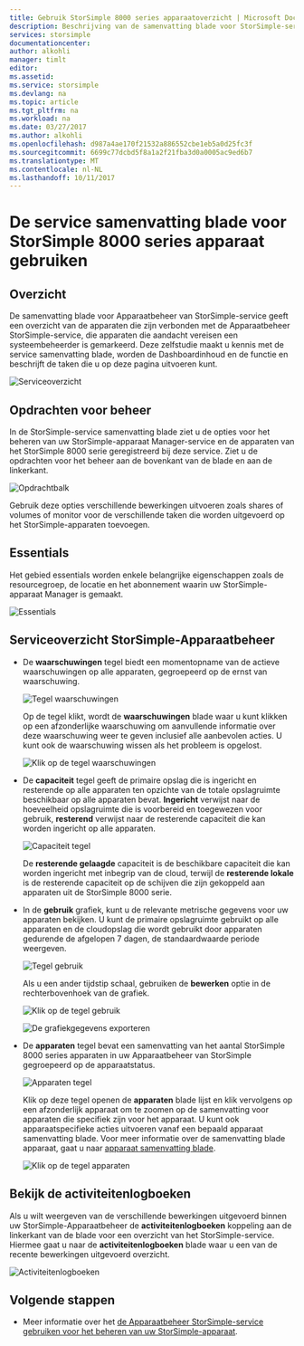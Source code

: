 ```yaml
---
title: Gebruik StorSimple 8000 series apparaatoverzicht | Microsoft Docs
description: Beschrijving van de samenvatting blade voor StorSimple-service en wordt uitgelegd hoe u hiermee de status van uw StorSimple-oplossing.
services: storsimple
documentationcenter: 
author: alkohli
manager: timlt
editor: 
ms.assetid: 
ms.service: storsimple
ms.devlang: na
ms.topic: article
ms.tgt_pltfrm: na
ms.workload: na
ms.date: 03/27/2017
ms.author: alkohli
ms.openlocfilehash: d987a4ae170f21532a886552cbe1eb5a0d25fc3f
ms.sourcegitcommit: 6699c77dcbd5f8a1a2f21fba3d0a0005ac9ed6b7
ms.translationtype: MT
ms.contentlocale: nl-NL
ms.lasthandoff: 10/11/2017
---
```

# <a name="use-the-service-summary-blade-for-storsimple-8000-series-device"></a>De service samenvatting blade voor StorSimple 8000 series apparaat gebruiken

## <a name="overview"></a>Overzicht

De samenvatting blade voor Apparaatbeheer van StorSimple-service geeft een overzicht van de apparaten die zijn verbonden met de Apparaatbeheer StorSimple-service, die apparaten die aandacht vereisen een systeembeheerder is gemarkeerd. Deze zelfstudie maakt u kennis met de service samenvatting blade, worden de Dashboardinhoud en de functie en beschrijft de taken die u op deze pagina uitvoeren kunt.

![Serviceoverzicht](./media/storsimple-8000-service-dashboard/service-summary1.png)


## <a name="management-commands"></a>Opdrachten voor beheer

In de StorSimple-service samenvatting blade ziet u de opties voor het beheren van uw StorSimple-apparaat Manager-service en de apparaten van het StorSimple 8000 serie geregistreerd bij deze service. Ziet u de opdrachten voor het beheer aan de bovenkant van de blade en aan de linkerkant.

![Opdrachtbalk](./media/storsimple-8000-service-dashboard/service-summary2.png)

Gebruik deze opties verschillende bewerkingen uitvoeren zoals shares of volumes of monitor voor de verschillende taken die worden uitgevoerd op het StorSimple-apparaten toevoegen.


## <a name="essentials"></a>Essentials

Het gebied essentials worden enkele belangrijke eigenschappen zoals de resourcegroep, de locatie en het abonnement waarin uw StorSimple-apparaat Manager is gemaakt.

![Essentials](./media/storsimple-8000-service-dashboard/service-summary3.png)

## <a name="storsimple-device-manager-service-summary"></a>Serviceoverzicht StorSimple-Apparaatbeheer

* De **waarschuwingen** tegel biedt een momentopname van de actieve waarschuwingen op alle apparaten, gegroepeerd op de ernst van waarschuwing.

    ![Tegel waarschuwingen](./media/storsimple-8000-service-dashboard/service-summary4.png)

    Op de tegel klikt, wordt de **waarschuwingen** blade waar u kunt klikken op een afzonderlijke waarschuwing om aanvullende informatie over deze waarschuwing weer te geven inclusief alle aanbevolen acties. U kunt ook de waarschuwing wissen als het probleem is opgelost.

    ![Klik op de tegel waarschuwingen](./media/storsimple-8000-service-dashboard/service-summary8.png)

* De **capaciteit** tegel geeft de primaire opslag die is ingericht en resterende op alle apparaten ten opzichte van de totale opslagruimte beschikbaar op alle apparaten bevat. **Ingericht** verwijst naar de hoeveelheid opslagruimte die is voorbereid en toegewezen voor gebruik, **resterend** verwijst naar de resterende capaciteit die kan worden ingericht op alle apparaten.

    ![Capaciteit tegel](./media/storsimple-8000-service-dashboard/service-summary6.png)

    De **resterende gelaagde** capaciteit is de beschikbare capaciteit die kan worden ingericht met inbegrip van de cloud, terwijl de **resterende lokale** is de resterende capaciteit op de schijven die zijn gekoppeld aan apparaten uit de StorSimple 8000 serie.


* In de **gebruik** grafiek, kunt u de relevante metrische gegevens voor uw apparaten bekijken. U kunt de primaire opslagruimte gebruikt op alle apparaten en de cloudopslag die wordt gebruikt door apparaten gedurende de afgelopen 7 dagen, de standaardwaarde periode weergeven. 

    ![Tegel gebruik](./media/storsimple-8000-service-dashboard/service-summary7.png) 

    Als u een ander tijdstip schaal, gebruiken de **bewerken** optie in de rechterbovenhoek van de grafiek.

     ![Klik op de tegel gebruik](./media/storsimple-8000-service-dashboard/service-summary10.png)

     ![De grafiekgegevens exporteren](./media/storsimple-8000-service-dashboard/service-summary11.png)

* De **apparaten** tegel bevat een samenvatting van het aantal StorSimple 8000 series apparaten in uw Apparaatbeheer van StorSimple gegroepeerd op de apparaatstatus. 

    ![Apparaten tegel](./media/storsimple-8000-service-dashboard/service-summary5.png)

    Klik op deze tegel openen de **apparaten** blade lijst en klik vervolgens op een afzonderlijk apparaat om te zoomen op de samenvatting voor apparaten die specifiek zijn voor het apparaat. U kunt ook apparaatspecifieke acties uitvoeren vanaf een bepaald apparaat samenvatting blade. Voor meer informatie over de samenvatting blade apparaat, gaat u naar [apparaat samenvatting blade](storsimple-8000-device-dashboard.md).

    ![Klik op de tegel apparaten](./media/storsimple-8000-service-dashboard/service-summary9.png)

## <a name="view-the-activity-logs"></a>Bekijk de activiteitenlogboeken

Als u wilt weergeven van de verschillende bewerkingen uitgevoerd binnen uw StorSimple-Apparaatbeheer de **activiteitenlogboeken** koppeling aan de linkerkant van de blade voor een overzicht van het StorSimple-service. Hiermee gaat u naar de **activiteitenlogboeken** blade waar u een van de recente bewerkingen uitgevoerd overzicht.

![Activiteitenlogboeken](./media/storsimple-8000-service-dashboard/activity-logs1.png)
## <a name="next-steps"></a>Volgende stappen

* Meer informatie over het [de Apparaatbeheer StorSimple-service gebruiken voor het beheren van uw StorSimple-apparaat](storsimple-8000-manager-service-administration.md).

